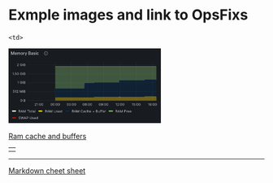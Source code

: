 # Exmple images and link to OpsFixs


<table>
  <tr>

    <td>
<img src="https://github.com/dmfow/CheetSheetsOpsFixes/blob/main/Images/RamCacheAndBuffers.png" width=300>

[Ram cache and buffers](https://github.com/dmfow/CheetSheetsOpsFixes/blob/main/Linux%20Ram%20cache%20%2B%20Buffer)
</td><td></td>
  </tr>
</table>

---



[Markdown cheet sheet](https://github.com/dmfow/CheatSheets/blob/main/Github%20Markdown.md)



